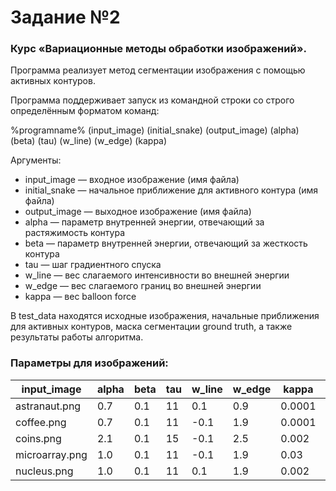 # Задание №2
### Курс «Вариационные методы обработки изображений».

Программа реализует метод сегментации изображения с помощью активных контуров.

Программа поддерживает запуск из командной строки со строго определённым форматом команд:

%programname% (input_image) (initial_snake) (output_image) (alpha) (beta) (tau) (w_line) (w_edge) (kappa)

Аргументы:
* input_image   — входное изображение (имя файла)
* initial_snake — начальное приближение для активного контура (имя файла)
* output_image  — выходное изображение (имя файла)
* alpha	        — параметр внутренней энергии, отвечающий за растяжимость контура
* beta          — параметр внутренней энергии, отвечающий за жесткость контура
* tau	 	    — шаг градиентного спуска
* w_line	    — вес слагаемого интенсивности во внешней энергии
* w_edge        — вес слагаемого границ во внешней энергии
* kappa	        — вес balloon force

В test_data находятся исходные изображения, начальные приближения для активных контуров, маска сегментации ground truth, а также результаты работы алгоритма.

### Параметры для изображений:
| input_image    | alpha | beta | tau | w_line | w_edge | kappa | IoU   |
| -------------- | ----- | ---- | --- | ------ | ------ | ----- | ----- |
| astranaut.png  | 0.7   | 0.1  | 11  |  0.1   | 0.9    | 0.0001| 98.36 |
| coffee.png     | 0.7   | 0.1  | 11  | -0.1   | 1.9    | 0.0001| 99.05 |
| coins.png      | 2.1   | 0.1  | 15  | -0.1   | 2.5    | 0.002 | 95.00 |
| microarray.png | 1.0   | 0.1  | 11  | -0.1   | 1.9    | 0.03  | 97.59 |
| nucleus.png    | 1.0   | 0.1  | 11  |  0.1   | 1.9    | 0.002 | 97.33 |